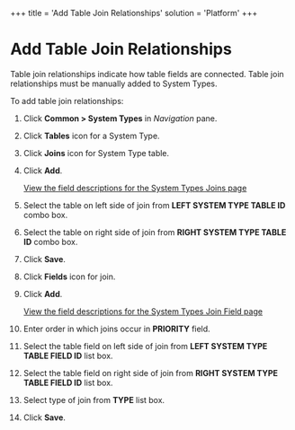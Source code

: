 +++
title = 'Add Table Join Relationships'
solution = 'Platform'
+++

# Add Table Join Relationships

Table join relationships indicate how table fields are connected. Table
join relationships must be manually added to System Types.

To add table join relationships:

1.  Click **Common \> System Types** in *Navigation* pane.

2.  Click **Tables** icon for a System Type.

3.  Click **Joins** icon for System Type table.

4.  Click **Add**.
    
    [View the field descriptions for the System Types Joins
    page](../Page_Desc/System_Types_Joins.htm)

5.  Select the table on left side of join from **LEFT SYSTEM TYPE TABLE
    ID** combo box.

6.  Select the table on right side of join from **RIGHT SYSTEM TYPE
    TABLE ID** combo box.

7.  Click **Save**.

8.  Click **Fields** icon for join.

9.  Click **Add**.
    
    [View the field descriptions for the System Types Join Field
    page](../Page_Desc/System_Types_Join_Field.htm)

10. Enter order in which joins occur in **PRIORITY** field.

11. Select the table field on left side of join from **LEFT SYSTEM TYPE
    TABLE FIELD ID** list box.

12. Select the table field on right side of join from **RIGHT SYSTEM
    TYPE TABLE FIELD ID** list box.

13. Select type of join from **TYPE** list box.

14. Click **Save**.
